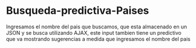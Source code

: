 # Busqueda-predictiva-Paises
Ingresamos el nombre del pais que buscamos, que esta almacenado en un JSON y se busca utilizando AJAX, este input tambien tiene un predictivo que va mostrando sugerencias a medida que ingresamos el nombre del pais
